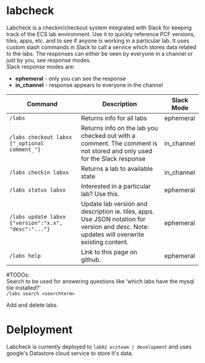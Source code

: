 # labcheck

Labcheck is a checkin/checkout system integrated with Slack for keeping track of the ECS lab environment.  Use it to quickly reference PCF versions, tiles, apps, etc. and to see if anyone is working in a particular lab.  It uses custom slash commands in Slack to call a service which stores data related to the labs.  The responses can either be seen by everyone in a channel or just by you, see response modes.     <br>
Slack response modes are:
   * **ephemeral** - only you can see the response
   * **in_channel** - response appears to everyone in the channel

| Command | Description | Slack Mode |
|---|---|---|
|`/labs`| Returns info for all labs | ephemeral |
|`/labs checkout labxx {"_optional comment_"}`|Returns info on the lab you checked out with a comment.  The comment is not stored and only used for the Slack response | in_channel |
|`/labs checkin labxx`| Returns a lab to available state | in_channel |
|`/labs status labxx`|  Interested in a particular lab?  Use this.|ephemeral|
|`/labs update labxx {"version":"x.x", "desc":"..."}`|  Update lab version and description ie. tiles, apps.  Use JSON notation for version and desc. Note: updates will overwrite existing content. |ephemeral|
|`/labs help`| Link to this page on github.| ephemeral |

#TODOs: <br>
 Search to be used for answering questions like 'which labs have the mysql tile installed?' <br>
`/labs search <searchterm>`

Add and delete labs.

# Delployment
Labcheck is currently deployed to `lab02 ecsteam | development` and uses google's Datastore cloud service to store it's data.
